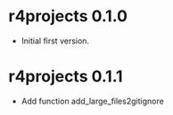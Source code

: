 # r4projects 0.1.0

* Initial first version.

# r4projects 0.1.1

* Add function add_large_files2gitignore
